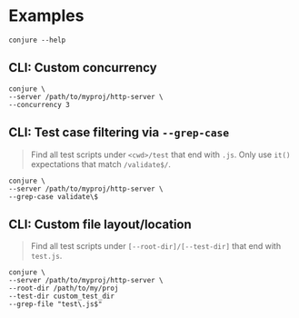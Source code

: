 # Examples

    conjure --help

## CLI: Custom concurrency

    conjure \
    --server /path/to/myproj/http-server \
    --concurrency 3

## CLI: Test case filtering via `--grep-case`

> Find all test scripts under `<cwd>/test` that end with `.js`.
> Only use `it()` expectations that match `/validate$/`.

    conjure \
    --server /path/to/myproj/http-server \
    --grep-case validate\$

## CLI: Custom file layout/location

> Find all test scripts under `[--root-dir]/[--test-dir]` that end with `test.js`.

    conjure \
    --server /path/to/myproj/http-server \
    --root-dir /path/to/my/proj
    --test-dir custom_test_dir
    --grep-file "test\.js$"

